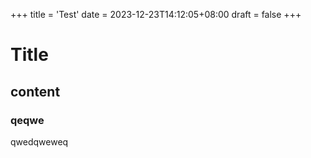 +++
title = 'Test'
date = 2023-12-23T14:12:05+08:00
draft = false
+++


# Title
## content 

### qeqwe
qwedqweweq 
